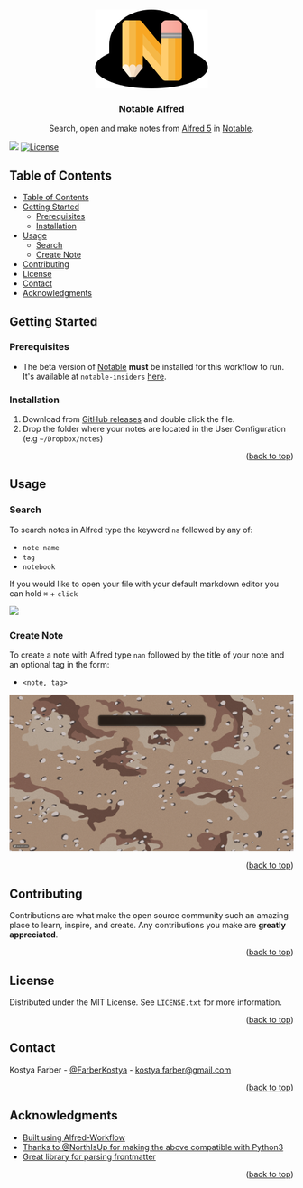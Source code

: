 <!-- Improved compatibility of back to top link: See: https://github.com/othneildrew/Best-README-Template/pull/73 -->
<a name="table-of-contents"></a>
<!--
*** Thanks for checking out the Best-README-Template. If you have a suggestion
*** that would make this better, please fork the repo and create a pull request
*** or simply open an issue with the tag "enhancement".
*** Don't forget to give the project a star!
*** Thanks again! Now go create something AMAZING! :D
-->



<!-- PROJECT SHIELDS -->
<!--
*** I'm using markdown "reference style" links for readability.
*** Reference links are enclosed in brackets [ ] instead of parentheses ( ).
*** See the bottom of this document for the declaration of the reference variables
*** for contributors-url, forks-url, etc. This is an optional, concise syntax you may use.
*** https://www.markdownguide.org/basic-syntax/#reference-style-links
-->


<!-- PROJECT LOGO -->
<br />
<div align="center">
  <a href="https://github.com/kostyafarber/alfred-notable-workflow">
    <img src="images/alfred-notable.png" alt="Logo" >
  </a>

<h3 align="center">Notable Alfred</h3>

  <p align="center">
    Search, open and make notes from <a href='https://www.alfredapp.com/alfred-5-whats-new/'>Alfred 5</a> in <a href='https://notable.app/'>Notable<a/>.
  </p>
</div>

![](https://camo.githubusercontent.com/7e7bdf5c529c8bc594e26038dbb1a3d360e9ede891fbdcef50b403ab5f88fc14/68747470733a2f2f696d672e736869656c64732e696f2f62616467652f636f6e747269627574696f6e732d77656c636f6d652d6f72616e67652e737667) [![License](https://img.shields.io/badge/license-MIT-blue.svg)](https://opensource.org/licenses/MIT)

<!-- TOC -->
## Table of Contents
- [Table of Contents](#table-of-contents)
- [Getting Started](#getting-started)
  - [Prerequisites](#prerequisites)
  - [Installation](#installation)
- [Usage](#usage)
  - [Search](#search)
  - [Create Note](#create-note)
- [Contributing](#contributing)
- [License](#license)
- [Contact](#contact)
- [Acknowledgments](#acknowledgments)

## Getting Started

### Prerequisites

* The beta version of [Notable]() **must** be installed for this workflow to run. It's available at `notable-insiders` [here](https://github.com/notable/notable-insiders/releases).

### Installation

1. Download from [GitHub releases](https://github.com/kostyafarber/alfred-notable-workflow/releases) and double click the file.
2. Drop the folder where your notes are located in the User Configuration (e.g `~/Dropbox/notes`)
   
<p align="right">(<a href="#table-of-contents">back to top</a>)</p>

## Usage

### Search
To search notes in Alfred type the keyword `na` followed by any of:
- `note name`
- `tag`
- `notebook`

If you would like to open your file with your default markdown editor you can hold `⌘` + `click`

![](/images/search.gif)

### Create Note
To create a note with Alfred type `nan` followed by the title of your note and an optional tag in the form:  

- `<note, tag>`

![](/images/new-note.gif)

<p align="right">(<a href="#table-of-contents">back to top</a>)</p>

<!-- CONTRIBUTING -->

## Contributing

Contributions are what make the open source community such an amazing place to learn, inspire, and create. Any contributions you make are **greatly appreciated**.
<p align="right">(<a href="#table-of-contents">back to top</a>)</p>

<!-- LICENSE -->

## License

Distributed under the MIT License. See `LICENSE.txt` for more information.

<p align="right">(<a href="#table-of-contents">back to top</a>)</p>



<!-- CONTACT -->

## Contact

Kostya Farber - [@FarberKostya](https://twitter.com/FarberKostya) - kostya.farber@gmail.com

<p align="right">(<a href="#table-of-contents">back to top</a>)</p>



<!-- ACKNOWLEDGMENTS -->

## Acknowledgments

* [Built using Alfred-Workflow](https://www.deanishe.net/alfred-workflow/index.html)
* [Thanks to @NorthIsUp for making the above compatible with Python3](https://github.com/NorthIsUp/alfred-workflow-py3)
* [Great library for parsing frontmatter](https://pypi.org/project/python-frontmatter/)

<p align="right">(<a href="#table-of-contents">back to top</a>)</p>



<!-- MARKDOWN LINKS & IMAGES -->
